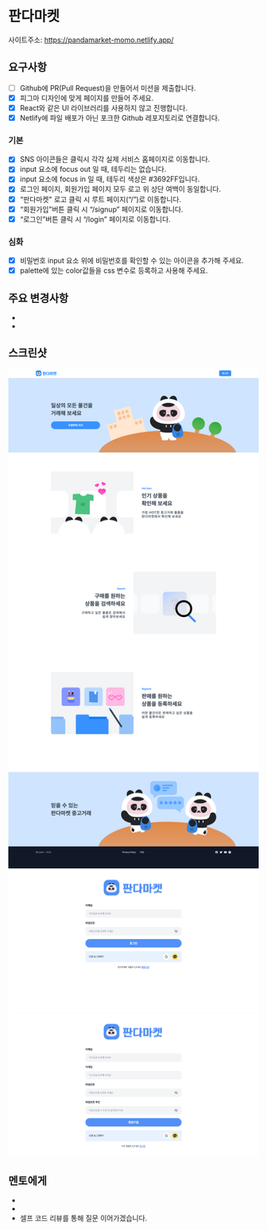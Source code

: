 # 판다마켓

사이트주소: https://pandamarket-momo.netlify.app/

## 요구사항
- [ ] Github에 PR(Pull Request)을 만들어서 미션을 제출합니다.
- [x] 피그마 디자인에 맞게 페이지를 만들어 주세요.
- [x] React와 같은 UI 라이브러리를 사용하지 않고 진행합니다.
- [x] Netlify에 파일 배포가 아닌 포크한 Github 레포지토리로 연결합니다.

### 기본

- [x] SNS 아이콘들은 클릭시 각각 실제 서비스 홈페이지로 이동합니다.
- [x] input 요소에 focus out 일 때, 테두리는 없습니다.
- [x] input 요소에 focus in 일 때, 테두리 색상은 #3692FF입니다.
- [x] 로그인 페이지, 회원가입 페이지 모두 로고 위 상단 여백이 동일합니다.
- [x] “판다마켓" 로고 클릭 시 루트 페이지(“/”)로 이동합니다.
- [x] “회원가입”버튼 클릭 시 “/signup” 페이지로 이동합니다.
- [x] “로그인”버튼 클릭 시 “/login” 페이지로 이동합니다.

### 심화

- [x] 비밀번호 input 요소 위에 비밀번호를 확인할 수 있는 아이콘을 추가해 주세요.
- [x] palette에 있는 color값들을 css 변수로 등록하고 사용해 주세요.

## 주요 변경사항

-
-

## 스크린샷

![메인](./readmeSource/main.png)
![로그인](./readmeSource/login.png)
![회원가입](./readmeSource/signup.png)

## 멘토에게

-
-
- 셀프 코드 리뷰를 통해 질문 이어가겠습니다.
